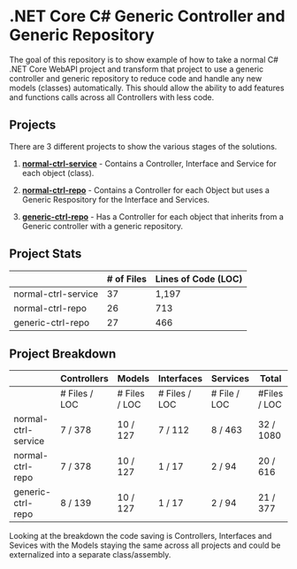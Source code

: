 # .NET Core C# Generic Controller and Generic Repository

The goal of this repository is to show example of how to take a normal C# .NET Core WebAPI project and transform that project to use a generic controller and generic repository to reduce code and handle any new models (classes) automatically.  This should allow the ability to add features and functions calls across all Controllers with less code.

## Projects
There are 3 different projects to show the various stages of the solutions.

1. [**normal-ctrl-service**](https://github.com/jeff-maxwell/generic-controller-repository/tree/master/normal-ctrl-service) - Contains a Controller, Interface and Service for each object (class).

2. [**normal-ctrl-repo**](https://github.com/jeff-maxwell/generic-controller-repository/tree/master/normal-ctrl-repo) - Contains a Controller for each Object but uses a Generic Respository for the Interface and Services.

3. [**generic-ctrl-repo**](https://github.com/jeff-maxwell/generic-controller-repository/tree/master/generic-ctrl-repo) - Has a Controller for each object that inherits from a Generic controller with a generic repository.

## Project Stats

|                     | # of Files | Lines of Code (LOC) |
|---------------------|------------|---------------------|
| normal-ctrl-service |     37     |       1,197         |
| normal-ctrl-repo    |     26     |         713         |
| generic-ctrl-repo   |     27     |         466         |

## Project Breakdown

|                     |  Controllers  |     Models    |   Interfaces  |   Services   |    Total     |
|---------------------|---------------|---------------|---------------|--------------|--------------|
|                     | # Files / LOC | # Files / LOC | # Files / LOC | # File / LOC | #Files / LOC |
| normal-ctrl-service |   7 / 378     |   10 / 127    |    7 / 112    |   8 / 463    |    32 / 1080 |
| normal-ctrl-repo    |   7 / 378     |   10 / 127    |     1 / 17    |    2 / 94    |    20 / 616  |
| generic-ctrl-repo   |   8 / 139     |   10 / 127    |     1 / 17    |    2 / 94    |    21 / 377  |

Looking at the breakdown the code saving is Controllers, Interfaces and Sevices with the Models staying the same across all projects and could be externalized into a separate class/assembly.
